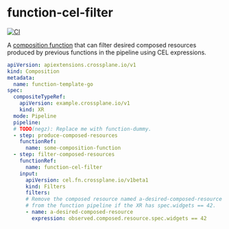 # function-cel-filter
[![CI](https://github.com/negz/function-cel-filter/actions/workflows/ci.yml/badge.svg)](https://github.com/negz/function-cel-filter/actions/workflows/ci.yml)

A [composition function][functions] that can filter desired composed resources
produced by previous functions in the pipeline using CEL expressions.

```yaml
apiVersion: apiextensions.crossplane.io/v1
kind: Composition
metadata:
  name: function-template-go
spec:
  compositeTypeRef:
    apiVersion: example.crossplane.io/v1
    kind: XR
  mode: Pipeline
  pipeline:
  # TODO(negz): Replace me with function-dummy.
  - step: produce-composed-resources
    functionRef:
      name: some-composition-function
  - step: filter-composed-resources
    functionRef:
      name: function-cel-filter
    input:
      apiVersion: cel.fn.crossplane.io/v1beta1
      kind: Filters
      filters:
      # Remove the composed resource named a-desired-composed-resource
      # from the function pipeline if the XR has spec.widgets == 42.
      - name: a-desired-composed-resource
        expression: observed.composed.resource.spec.widgets == 42
```

[functions]: https://docs.crossplane.io/latest/concepts/composition-functions
[go]: https://go.dev
[function guide]: https://docs.crossplane.io/knowledge-base/guides/write-a-composition-function-in-go
[package docs]: https://pkg.go.dev/github.com/crossplane/function-sdk-go
[docker]: https://www.docker.com
[cli]: https://docs.crossplane.io/latest/cli